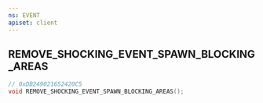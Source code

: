 ```yaml
---
ns: EVENT
apiset: client
---
```

## REMOVE_SHOCKING_EVENT_SPAWN_BLOCKING_AREAS

```c
// 0xDB249021652420C5
void REMOVE_SHOCKING_EVENT_SPAWN_BLOCKING_AREAS();
```